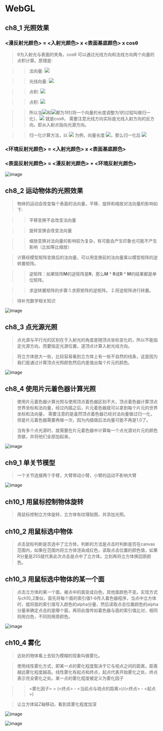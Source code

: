 # WebGL

## ch8_1 光照效果

### <漫反射光颜色> = <入射光颜色> x <表面基底颜色> x cosθ

>θ为入射光与表面的夹角，cosθ 可以通过光线方向和法线方向两个向量的点积计算。原理是:

>>法向量: ![](https://latex.codecogs.com/svg.image?\vec{n}=(nx,ny,nz))

>>光线向量: ![](https://latex.codecogs.com/svg.image?\vec{l}=(lx,ly,lz))

>>点积: ![](https://latex.codecogs.com/svg.image?\vec{n}\cdot\vec{l}=nx\times&space;lx&plus;ny\times&space;ly&plus;nz\times&space;lz)

>>点积: ![](https://latex.codecogs.com/svg.image?\vec{n}\cdot\vec{l}=\left|&space;\vec{n}\right|\cdot\left|&space;\vec{l}\right|\times&space;\cos&space;\theta&space;)

>>所以当![](https://latex.codecogs.com/svg.image?\left|&space;\vec{n}\right|)和![](https://latex.codecogs.com/svg.image?|&space;\vec{l}&space;|)都为1时(将一个向量的长度调整为1的过程叫做归一化)，![](https://latex.codecogs.com/svg.image?\vec{n}\cdot\vec{l}) 就是cosθ，
需要注意光线方向实际是光线入射方向的反方向，即从入射点指向光源方向。

>>归一化计算方法，以 ![](https://latex.codecogs.com/svg.image?\vec{n}&space;=&space;(nx,&space;ny,&space;nz)) 为例，向量长度 ![](https://latex.codecogs.com/svg.image?m=|\vec{n}|=\sqrt{nx^2&plus;ny^2&plus;nz^2})，那么归一化后 ![](https://latex.codecogs.com/svg.image?\vec{n}=(\frac{nx}{m},\frac{ny}{m},\frac{nz}{m}))

### <环境反射光颜色> = <入射光颜色> x <表面基底颜色>

### <表面反射光颜色> = <漫反射光颜色> + <环境反射光颜色>

![image](https://github.com/gaolizheng/LearnWebGL/blob/master/Ch8_1_LightedCube/effect.png)

## ch8_2 运动物体的光照效果

>物体的运动会改变每个表面的法向量，平移、旋转和缩放对法向量的影响如下:

>>平移变换不会改变法向量

>>旋转变换会改变法向量

>>缩放变换对法向量的影响较为复杂，有可能会产生印象也可能不产生影响（比如等比缩放）

>计算经模型矩阵变换后的法向量，可以用变换前的法向量乘以模型矩阵的逆转置矩阵。

>>逆矩阵：如果矩阵**M**的逆矩阵是**R**，那么**M** * **R**或**R** * **M**的结果都是单位矩阵。

>>求逆转置矩阵的步骤:1.求原矩阵的逆矩阵。 2.将逆矩阵进行转置。

>待补充数学相关知识

![image](https://github.com/gaolizheng/LearnWebGL/blob/master/Ch8_2_LightedMovedCube/effect.png)

## ch8_3 点光源光照

>点光源与平行光的区别在于入射光的角度是随顶点坐标变化的，所以不能指定光源方向，而要指定光源位置，逐顶点计算入射光线方向。

>将立方体放大一些，比较容易看到立方体上有一些不自然的线条，这是因为我们是通过计算顶点光照颜色然后内差值出每个片元的颜色。

![image](https://github.com/gaolizheng/LearnWebGL/blob/master/Ch8_3_PointLightedCube/effect.png)

## ch8_4 使用片元着色器计算光照

>使用片元着色器计算光照与使用顶点着色器区别不大，顶点着色器计算顶点世界坐标和法向量，经过内插之后，片元着色器就可以拿到每个片元的世界坐标和法向量，
需要注意的是虽然顶点着色器已经对法向量做过归一化，但是片元着色器需要再做一次，因为内插值后法向量可能不再是1.0了。

>当有多个点光源时，就需要在片元着色器中计算每一个点光源对片元的颜色贡献，并将他们全部加起来。

![image](https://github.com/gaolizheng/LearnWebGL/blob/master/Ch8_4_PointLightedCube/effect.png)

## ch9_1 单关节模型

>一个关节连接两个手臂，大臂带动小臂，小臂的运动不影响大臂

![image](https://github.com/gaolizheng/LearnWebGL/blob/master/Ch9_1_JointMode/effect.png)

## ch10_1 用鼠标控制物体旋转

>用鼠标控制立方体旋转，立方体有纹理贴图，并添加光照。

## ch10_2 用鼠标选中物体

>点击鼠标判断是否选中了立方体，判断的方法是点击时判断是否在canvas范围内，如果在范围内将立方体渲染成红色，读取点击位置的颜色值，如果R分量是255就代表此次点击是点中了立方体。立刻再将立方体换回原颜色。

## ch10_3 用鼠标选中物体的某一个面

>点击立方体的某一个面，被点中的面变成白色，其他面颜色不变。实现方式与ch10_2类似，首先将每个面的索引值1-6传入着色器程序，当点中立方体时，就将面的索引值写入颜色的alpha分量，然后读取点击位置颜色的alpha分量来确定点击的是哪个面，再将此值传如着色器与面的索引值比对，相同则用白色，不同则用原颜色。

![image](https://github.com/gaolizheng/LearnWebGL/blob/master/Ch10_3_PickFace/effect.png)

## ch10_4 雾化

>远处的物体看上去较为模糊的现象叫做雾化。

>使用线性雾化方式，即某一点的雾化程度取决于它与视点之间的距离，距离越远雾化程度越高。线性雾化有起点和终点，起点代表开始雾化之处，终点表示完全雾化之处。某一点的雾化程度被定义为雾化因子

>><雾化因子> = (<终点> - <当前点与视点的距离>)/(<终点> - <起点>)

>让立方体延Z轴移动，看到其雾化程度加深

![image](https://github.com/gaolizheng/LearnWebGL/blob/master/Ch10_4_Fog/effect1.png)

![image](https://github.com/gaolizheng/LearnWebGL/blob/master/Ch10_4_Fog/effect2.png)
